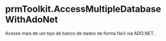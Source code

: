 # prmToolkit.AccessMultipleDatabaseWithAdoNet
Acesse mais de um tipo de banco de dados de forma fácil via ADO.NET.
